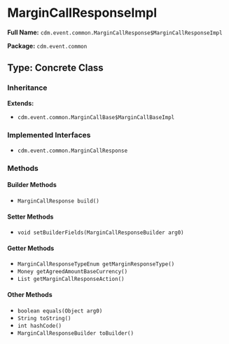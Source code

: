 # MarginCallResponseImpl

**Full Name:** `cdm.event.common.MarginCallResponse$MarginCallResponseImpl`

**Package:** `cdm.event.common`

## Type: Concrete Class

### Inheritance

**Extends:**
- `cdm.event.common.MarginCallBase$MarginCallBaseImpl`

### Implemented Interfaces

- `cdm.event.common.MarginCallResponse`

### Methods

#### Builder Methods

- `MarginCallResponse build()`

#### Setter Methods

- `void setBuilderFields(MarginCallResponseBuilder arg0)`

#### Getter Methods

- `MarginCallResponseTypeEnum getMarginResponseType()`
- `Money getAgreedAmountBaseCurrency()`
- `List getMarginCallResponseAction()`

#### Other Methods

- `boolean equals(Object arg0)`
- `String toString()`
- `int hashCode()`
- `MarginCallResponseBuilder toBuilder()`

